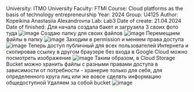 University: ITMO University
Faculty: FTMI Course: Cloud platforms as the basis of technology entrepreneurship
Year: 2024
Group: U4125
Author: Kopeikina Anastasiia Alexandrovna
Lab: Lab3
Date of create: 21.04.2024
Date of finished: 
Для начала создала бакет и загрузила 3 своих фото туда
![image](https://github.com/KopeikinaA/2024-cloud-platforms-as-the-basis-of-technology-entrepreurship-4125-kopeikina_a_a/assets/164926706/6649fd7c-de6e-4218-9067-55115caa6f5e)
Создаю папку для своих файлов
![image](https://github.com/KopeikinaA/2024-cloud-platforms-as-the-basis-of-technology-entrepreurship-4125-kopeikina_a_a/assets/164926706/deaf8f39-61c8-4d68-bbb5-c03d31afe5fa)
Перемещаем файлы в папку
![image](https://github.com/KopeikinaA/2024-cloud-platforms-as-the-basis-of-technology-entrepreurship-4125-kopeikina_a_a/assets/164926706/1a6a0636-2453-4c14-830e-007f2eee2840)
Заходим в permission и меняем права доступа
![image](https://github.com/KopeikinaA/2024-cloud-platforms-as-the-basis-of-technology-entrepreurship-4125-kopeikina_a_a/assets/164926706/b3a816a0-acf6-4749-b3f7-8156bb7a9fea)
Теперь доступ публичный для всех пользователей Интернета и скопировав ссылку в другом браузере без входа в Google Cloud можно посмотреть изображение
![image](https://github.com/KopeikinaA/2024-cloud-platforms-as-the-basis-of-technology-entrepreurship-4125-kopeikina_a_a/assets/164926706/2cea8266-b64e-47d4-9f1b-330c38ebf354)
Таким образом, в Cloud Storage Bucket можно хранить файлы с разными правами доступа в зависимости от потребности - хранерие только для себя, для определенного круга лиц или же вовсе сделвть информацию общедоступной
Удаляем за собой bucket
![image](https://github.com/KopeikinaA/2024-cloud-platforms-as-the-basis-of-technology-entrepreurship-4125-kopeikina_a_a/assets/164926706/c87a43a8-0873-4b2c-82b3-c89088b6141e)
